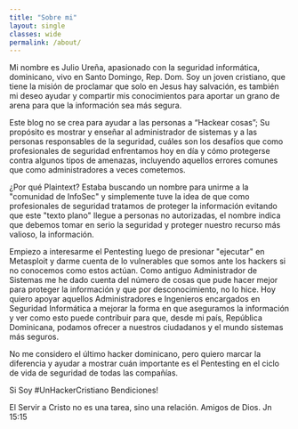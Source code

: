 ```yaml
---
title: "Sobre mi"
layout: single
classes: wide
permalink: /about/
---
```


Mi nombre es Julio Ureña, apasionado con la seguridad informática, dominicano, vivo en Santo Domingo, Rep. Dom. Soy un joven cristiano, que tiene la misión de proclamar que solo en Jesus hay salvación, es también mi deseo ayudar y compartir mis conocimientos para aportar un grano de arena para que la información sea más segura.

Este blog no se crea para ayudar a las personas a “Hackear cosas”; Su propósito es mostrar y enseñar al administrador de sistemas y a las personas responsables de la seguridad, cuáles son los desafíos que como profesionales de seguridad enfrentamos hoy en día y cómo protegerse contra algunos tipos de amenazas, incluyendo aquellos errores comunes que como administradores a veces cometemos. 

¿Por qué Plaintext? Estaba buscando un nombre para unirme a la "comunidad de InfoSec" y simplemente tuve la idea de que como profesionales de seguridad tratamos de proteger la información evitando que este "texto plano" llegue a personas no autorizadas, el nombre indica que debemos tomar en serio la seguridad y proteger nuestro recurso más valioso, la información.

Empiezo a interesarme el Pentesting luego de presionar "ejecutar" en Metasploit y darme cuenta de lo vulnerables que somos ante los hackers si no conocemos como estos actúan. Como antiguo Administrador de Sistemas me he dado cuenta del número de cosas que pude hacer mejor para proteger la información y que por desconocimiento, no lo hice. Hoy quiero apoyar aquellos Administradores e Ingenieros encargados en Seguridad Informática a mejorar la forma en que aseguramos la información y ver como esto puede contribuir para que, desde mi país, República Dominicana, podamos ofrecer a nuestros ciudadanos y el mundo sistemas más seguros. 

No me considero el último hacker dominicano, pero quiero marcar la diferencia y ayudar a mostrar cuán importante es el Pentesting en el ciclo de vida de seguridad de todas las compañías.

Si Soy #UnHackerCristiano Bendiciones!

El Servir a Cristo no es una tarea, sino una relación. Amigos de Dios. Jn 15:15

